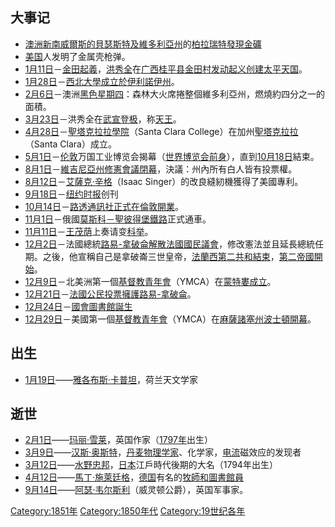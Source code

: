## 大事记

  - [澳洲](../Page/澳大利亚.md "wikilink")[新南威爾斯的貝瑟斯特及](../Page/新南威爾士州.md "wikilink")[維多利亞州](../Page/維多利亞州.md "wikilink")的[柏拉瑞特發現](https://zh.wikipedia.org/wiki/柏拉瑞特_\(維多利亞州\) "wikilink")[金礦](https://zh.wikipedia.org/wiki/金礦 "wikilink")
  - [美国](../Page/美国.md "wikilink")人发明了金属壳枪弹。
  - [1月11日](../Page/1月11日.md "wikilink")－[金田起義](https://zh.wikipedia.org/wiki/金田起義 "wikilink")，[洪秀全](../Page/洪秀全.md "wikilink")在[广西](../Page/广西壮族自治区.md "wikilink")[桂平县](https://zh.wikipedia.org/wiki/桂平县 "wikilink")[金田村发动起义创建](https://zh.wikipedia.org/wiki/金田村 "wikilink")[太平天国](https://zh.wikipedia.org/wiki/太平天国 "wikilink")。
  - [1月28日](../Page/1月28日.md "wikilink")－[西北大學成立於](https://zh.wikipedia.org/wiki/西北大學 "wikilink")[伊利諾伊州](https://zh.wikipedia.org/wiki/伊利諾伊州 "wikilink")。
  - [2月6日](../Page/2月6日.md "wikilink")－澳洲[黑色星期四](https://zh.wikipedia.org/wiki/黑色星期四 "wikilink")：森林大火席捲整個維多利亞州，燃燒約四分之一的面積。
  - [3月23日](../Page/3月23日.md "wikilink")－洪秀全在[武宣登极](https://zh.wikipedia.org/wiki/武宣县 "wikilink")，称[天王](https://zh.wikipedia.org/wiki/天王 "wikilink")。
  - [4月28日](../Page/4月28日.md "wikilink")－[聖塔克拉拉學院](https://zh.wikipedia.org/wiki/聖克拉拉大學 "wikilink")（Santa Clara College）在加州[聖塔克拉拉](https://zh.wikipedia.org/wiki/聖塔克拉拉 "wikilink")（Santa Clara）成立。
  - [5月1日](../Page/5月1日.md "wikilink")－[伦敦](../Page/伦敦.md "wikilink")万国工业博览会揭幕（[世界博览会前身](../Page/世界博覽會.md "wikilink")），直到[10月18日](../Page/10月18日.md "wikilink")結束。
  - [8月1日](../Page/8月1日.md "wikilink")－[維吉尼亞州修憲會議閉幕](https://zh.wikipedia.org/wiki/維吉尼亞 "wikilink")，決議：州內所有白人皆有投票權。
  - [8月12日](https://zh.wikipedia.org/wiki/8月12日 "wikilink")－[艾薩克·辛格](https://zh.wikipedia.org/wiki/艾薩克·辛格 "wikilink")（Isaac Singer）的改良縫紉機獲得了美國專利。
  - [9月18日](../Page/9月18日.md "wikilink")－[纽约时报](../Page/纽约时报.md "wikilink")创刊
  - [10月14日](../Page/10月14日.md "wikilink")－[路透通訊社正式在](https://zh.wikipedia.org/wiki/路透通讯社 "wikilink")[倫敦開業](../Page/伦敦.md "wikilink")。
  - [11月1日](../Page/11月1日.md "wikilink")－俄國[莫斯科－聖彼得堡鐵路](../Page/莫斯科－聖彼得堡鐵路.md "wikilink")正式通車。
  - [11月11日](../Page/11月11日.md "wikilink")－[王茂荫](../Page/王茂荫.md "wikilink")上奏请变[科举](../Page/科举.md "wikilink")。
  - [12月2日](../Page/12月2日.md "wikilink")－法國總統[路易-拿破侖解散](../Page/拿破仑三世.md "wikilink")[法國國民議會](https://zh.wikipedia.org/wiki/法國國民議會 "wikilink")，修改憲法並且延長總統任期。之後，他宣稱自己是拿破崙三世皇帝，[法蘭西第二共和結束](../Page/法蘭西第二共和國.md "wikilink")，[第二帝國開始](../Page/法蘭西第二帝國.md "wikilink")。
  - [12月9日](../Page/12月9日.md "wikilink")－北美洲第一個[基督教青年會](https://zh.wikipedia.org/wiki/基督教青年會 "wikilink")（YMCA）在[蒙特婁成立](../Page/蒙特利尔.md "wikilink")。
  - [12月21日](../Page/12月21日.md "wikilink")－[法國公民投票擁護](https://zh.wikipedia.org/wiki/法國 "wikilink")[路易-拿破侖](../Page/拿破仑三世.md "wikilink")。
  - [12月24日](../Page/12月24日.md "wikilink")－[國會圖書館誕生](https://zh.wikipedia.org/wiki/國會圖書館 "wikilink")
  - [12月29日](../Page/12月29日.md "wikilink")－美國第一個[基督教青年會](https://zh.wikipedia.org/wiki/基督教青年會 "wikilink")（YMCA）在[麻薩諸塞州](../Page/麻薩諸塞州.md "wikilink")[波士頓開幕](https://zh.wikipedia.org/wiki/波士頓 "wikilink")。

## 出生

  - [1月19日](../Page/1月19日.md "wikilink")——[雅各布斯·卡普坦](../Page/雅各布斯·卡普坦.md "wikilink")，荷兰天文学家

## 逝世

  - [2月1日](../Page/2月1日.md "wikilink")——[玛丽·雪莱](../Page/玛丽·雪莱.md "wikilink")，英国作家（[1797年](../Page/1797年.md "wikilink")出生）
  - [3月9日](../Page/3月9日.md "wikilink")——[汉斯·奥斯特](../Page/汉斯·奥斯特.md "wikilink")，[丹麦物理学家](https://zh.wikipedia.org/wiki/丹麦 "wikilink")、化学家，[电流](../Page/电流.md "wikilink")磁效应的发现者
  - [3月12日](../Page/3月12日.md "wikilink")——[水野忠邦](../Page/水野忠邦.md "wikilink")，[日本](../Page/日本.md "wikilink")江戶時代後期的大名（1794年出生）
  - [4月12日](../Page/4月12日.md "wikilink")——[馬丁·施萊廷格](https://zh.wikipedia.org/wiki/馬丁·施萊廷格 "wikilink")，[德国](../Page/德国.md "wikilink")有名的[牧師和](../Page/牧师.md "wikilink")[圖書館員](../Page/圖書館員.md "wikilink")
  - [9月14日](../Page/9月14日.md "wikilink")——[阿瑟·韦尔斯利](https://zh.wikipedia.org/wiki/阿瑟·韋爾斯利，第一代威靈頓公爵 "wikilink")（威灵顿公爵），英国军事家。

[Category:1851年](https://zh.wikipedia.org/wiki/Category:1851年 "wikilink") [Category:1850年代](https://zh.wikipedia.org/wiki/Category:1850年代 "wikilink") [Category:19世纪各年](https://zh.wikipedia.org/wiki/Category:19世纪各年 "wikilink")
